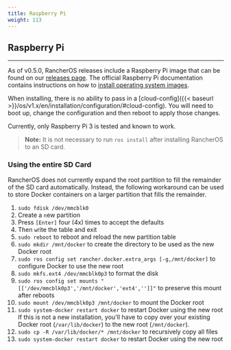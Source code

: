 ```yaml
---
title: Raspberry Pi
weight: 113
---
```


## Raspberry Pi
---

As of v0.5.0, RancherOS releases include a Raspberry Pi image that can be found on our [releases page](https://github.com/rancher/os/releases). The official Raspberry Pi documentation contains instructions on how to [install operating system images](https://www.raspberrypi.org/documentation/installation/installing-images/).

When installing, there is no ability to pass in a [cloud-config]({{< baseurl >}}/os/v1.x/en/installation/configuration/#cloud-config). You will need to boot up, change the configuration and then reboot to apply those changes.

Currently, only Raspberry Pi 3 is tested and known to work.

> **Note:** It is not necessary to run `ros install` after installing RancherOS to an SD card.

### Using the entire SD Card

RancherOS does not currently expand the root partition to fill the remainder of the SD card automatically. Instead, the following workaround can be used to store Docker containers on a larger partition that fills the remainder.

1. `sudo fdisk /dev/mmcblk0`
2. Create a `n`ew partition
3. Press `[Enter]` four (4x) times to accept the defaults
4. Then `w`rite the table and exit
5. `sudo reboot` to reboot and reload the new partition table
6. `sudo mkdir /mnt/docker` to create the directory to be used as the new Docker root
7. `sudo ros config set rancher.docker.extra_args [-g,/mnt/docker]` to configure Docker to use the new root
8. `sudo mkfs.ext4 /dev/mmcblk0p3` to format the disk
9. `sudo ros config set mounts "[['/dev/mmcblk0p3','/mnt/docker','ext4','']]"` to preserve this mount after reboots
10. `sudo mount /dev/mmcblk0p3 /mnt/docker` to mount the Docker root
11. `sudo system-docker restart docker` to restart Docker using the new root
If this is not a new installation, you'll have to copy over your existing Docker root (`/var/lib/docker`) to the new root (`/mnt/docker`).
1. `sudo cp -R /var/lib/docker/* /mnt/docker` to recursively copy all files
2. `sudo system-docker restart docker` to restart Docker using the new root
